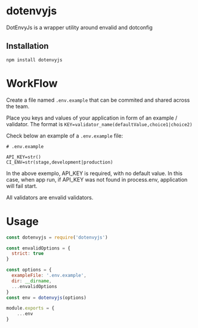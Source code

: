 # dotenvyjs

DotEnvyJs is a wrapper utility around envalid and dotconfig

## Installation

```shell
npm install dotenvyjs
```

# WorkFlow

Create a file named `.env.example` that can be commited and shared across the team.

Place you keys and values of your application in form of an example / validator.
The format is `KEY=validator_name(defaultValue,choice1|choice2)`

Check below an example of a `.env.example` file:

```env
# .env.example

API_KEY=str()
CI_ENV=str(stage,development|production)
```

In the above exemplo, API_KEY is required, with no default value. In this case, when app run, if API_KEY was not found in process.env, application will fail start.

All validators are envalid validators.

# Usage

```javascript
const dotenvyjs = require('dotenvyjs')

const envalidOptions = {
  strict: true
}

const options = {
  exampleFile: '.env.example',
  dir: __dirname,
  ...envalidOptions
}
const env = dotenvyjs(options)

module.exports = {
    ...env
}

```
